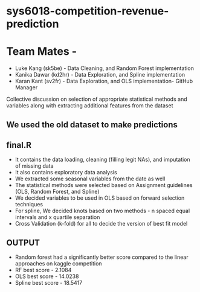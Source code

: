 # sys6018-competition-revenue-prediction

# Team Mates -
* Luke Kang (sk5be) - Data Cleaning, and Random Forest implementation
* Kanika Dawar (kd2hr) - Data Exploration, and Spline implementation
* Karan Kant (sv2fr) -  Data Exploration, and OLS implementation- GitHub Manager

Collective discussion on selection of appropriate statistical methods and variables along with extracting additional features from the dataset

## We used the old dataset to make predictions

## final.R

* It contains the data loading, cleaning (filling legit NAs), and imputation of missing data
* It also contains exploratory data analysis
* We extracted some seasonal variables from the date as well
* The statistical methods were selected based on Assignment guidelines (OLS, Random Forest, and Spline)
* We decided variables to be used in OLS based on forward selection techniques
* For spline, We decided knots based on two methods - n spaced equal intervals and x quartile separation
* Cross Validation (k-fold) for all to decide the version of best fit model

## OUTPUT
* Random forest had a significantly better score compared to the linear approaches on kaggle competition
* RF best score - 2.1084
* OLS best score - 14.0238
* Spline best score - 18.5417

